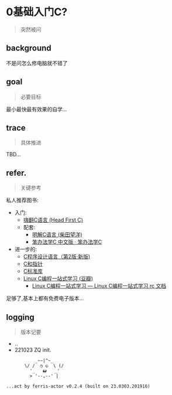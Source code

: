 # 0基础入门C?
> 突然被问

## background

不是问怎么修电脑就不错了

## goal
> 必要目标

最小最快最有效果的自学...


## trace
> 具体推进

TBD...


## refer.
> 关键参考

私人推荐图书:

- 入门:
    - [嗨翻C语言 (Head First C)](https://book.douban.com/subject/25703412/)
    - 配套: 
        - [明解C语言 (柴田望洋)](https://book.douban.com/subject/23779374/)
        - [笨办法学C 中文版 · 笨办法学C](https://wizardforcel.gitbooks.io/lcthw/content/)
- 进一步的:
    - [C程序设计语言（第2版·新版)](https://book.douban.com/subject/1139336/)
    - [C和指针](https://book.douban.com/subject/3012360/)
    - [C标准库](https://book.douban.com/subject/3775842/)
    - [Linux C编程一站式学习 (豆瓣)](https://book.douban.com/subject/4141733/)
        - [Linux C编程一站式学习 — Linux C编程一站式学习 rc 文档](https://linux-c-learning-all-in-one.readthedocs.io/zh_CN/latest/)

足够了,基本上都有免费电子版本...

## logging
> 版本记要

- ..
- 221023 ZQ init.



```
           _~∽|^~_
       \/ /  ◷ ◵  \ (/
         '_   𝟂   _'
         > '--⌄--' |

...act by ferris-actor v0.2.4 (built on 23.0303.201916)
```